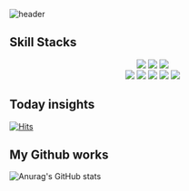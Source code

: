 <!--
**chosungsu/chosungsu** is a ✨ _special_ ✨ repository because its `README.md` (this file) appears on your GitHub profile.

Here are some ideas to get you started:

- 🔭 I’m currently working on ...
- 🌱 I’m currently learning ...
- 👯 I’m looking to collaborate on ...
- 🤔 I’m looking for help with ...
- 💬 Ask me about ...
- 📫 How to reach me: ...
- 😄 Pronouns: ...
- ⚡ Fun fact: ...
-->
![header](https://capsule-render.vercel.app/api?type=wave&color=auto&height=300&section=header&text=Chosungsu&fontSize=90)

## Skill Stacks
<div align="center">
  <img src="https://img.shields.io/badge/Android Studio-gray?style=flat&logo=Android Studio&logoColor=#3DDC84"/>
  <img src="https://img.shields.io/badge/Visual Studio-gray?style=flat&logo=Visual Studio&logoColor=#5C2D91"/>
  <img src="https://img.shields.io/badge/Visual Studio Code-gray?style=flat&logo=Visual Studio Code&logoColor=#007ACC"/>
  <br>
  <img src="https://img.shields.io/badge/Java-gray?style=flat&logo=Java&logoColor=#007396"/>
  <img src="https://img.shields.io/badge/JavaScript-gray?style=flat&logo=JavaScript&logoColor=#F7DF1E"/>
  <img src="https://img.shields.io/badge/Python-gray?style=flat&logo=Python&logoColor=#3776AB"/>
  <img src="https://img.shields.io/badge/R-gray?style=flat&logo=R&logoColor=#276DC3"/>
  <img src="https://img.shields.io/badge/C-gray?style=flat&logo=C&logoColor=#A8B9CC"/>
  <br>
</div>


## Today insights
[![Hits](https://hits.seeyoufarm.com/api/count/incr/badge.svg?url=https%3A%2F%2Fgithub.com%2Fchosungsu&count_bg=%2379C83D&title_bg=%23EA5353&icon=&icon_color=%23E7E7E7&title=hits&edge_flat=false)](https://hits.seeyoufarm.com)

## My Github works
![Anurag's GitHub stats](https://github-readme-stats.vercel.app/api?username=chosungsu&show_icons=true&theme=radical)
